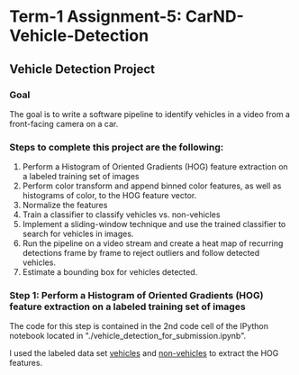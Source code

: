 # Term-1 Assignment-5: CarND-Vehicle-Detection

## Vehicle Detection Project

### Goal
The goal is to write a software pipeline to identify vehicles in a video from a front-facing camera on a car.

### Steps to complete this project are the following:
1. Perform a Histogram of Oriented Gradients (HOG) feature extraction on a labeled training set of images 
2. Perform color transform and append binned color features, as well as histograms of color, to the HOG feature vector.
3. Normalize the features 
4. Train a classifier to classify vehicles vs. non-vehicles
5. Implement a sliding-window technique and use the trained classifier to search for vehicles in images.
6. Run the pipeline on a video stream and create a heat map of recurring detections frame by frame to reject outliers and follow detected vehicles.
7. Estimate a bounding box for vehicles detected.

### Step 1: Perform a Histogram of Oriented Gradients (HOG) feature extraction on a labeled training set of images 

The code for this step is contained in the 2nd code cell of the IPython notebook located in "./vehicle_detection_for_submission.ipynb".

I used the labeled data set <a href=https://s3.amazonaws.com/udacity-sdc/Vehicle_Tracking/vehicles.zip>vehicles</a> and <a href=https://s3.amazonaws.com/udacity-sdc/Vehicle_Tracking/non-vehicles.zip>non-vehicles</a> to extract the HOG features. 
